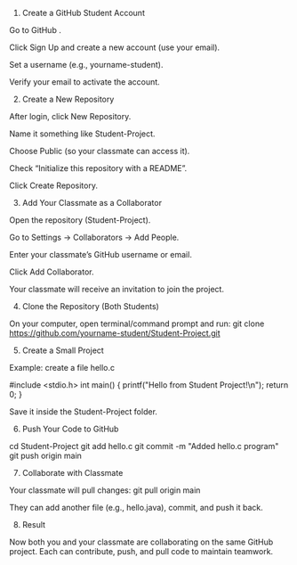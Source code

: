 1. Create a GitHub Student Account

Go to GitHub
.

Click Sign Up and create a new account (use your email).

Set a username (e.g., yourname-student).

Verify your email to activate the account.

2. Create a New Repository

After login, click New Repository.

Name it something like Student-Project.

Choose Public (so your classmate can access it).

Check “Initialize this repository with a README”.

Click Create Repository.

3. Add Your Classmate as a Collaborator

Open the repository (Student-Project).

Go to Settings → Collaborators → Add People.

Enter your classmate’s GitHub username or email.

Click Add Collaborator.

Your classmate will receive an invitation to join the project.

4. Clone the Repository (Both Students)

On your computer, open terminal/command prompt and run:
git clone https://github.com/yourname-student/Student-Project.git

5. Create a Small Project

Example: create a file hello.c

#include <stdio.h>
int main() {
    printf("Hello from Student Project!\n");
    return 0;
}

Save it inside the Student-Project folder.

6. Push Your Code to GitHub

cd Student-Project
git add hello.c
git commit -m "Added hello.c program"
git push origin main

7. Collaborate with Classmate

Your classmate will pull changes:
git pull origin main

They can add another file (e.g., hello.java), commit, and push it back.

8. Result

Now both you and your classmate are collaborating on the same GitHub project.
Each can contribute, push, and pull code to maintain teamwork.


